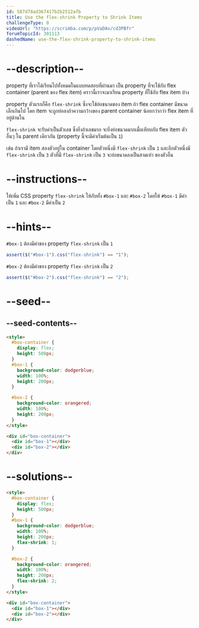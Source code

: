 ```yaml
---
id: 587d78ad367417b2b2512afb
title: Use the flex-shrink Property to Shrink Items
challengeType: 0
videoUrl: "https://scrimba.com/p/pVaDAv/cd3PBfr"
forumTopicId: 301113
dashedName: use-the-flex-shrink-property-to-shrink-items
---
```


# --description--

property ที่เราได้เรียนไปทั้งหมดในแบบทดสอบที่ผ่านมา เป็น property ที่จะใช้กับ flex container (parent ของ flex item)
คราวนี้เราจะมาเรียน property ที่ใช้กับ flex item บ้าง

property ตัวแรกก็คือ `flex-shrink`
ซึ่งจะใช้ย่อขนาดของ item ถ้า flex container มีขนาดเล็กเกินไป
โดย item จะถูกย่อลงถ้าความกว้างของ parent container น้อยกว่ากว่า flex item ที่อยู่ด้านใน

`flex-shrink` จะรับค่าเป็นตัวเลข ซึ่งยิ่งถ้าเลขมาก จะยิ่งย่อขนาดมากเมื่อเทียบกับ flex item ตัวอื่นๆ ใน parent เดียวกัน (property นี้จะมีค่าเริ่มต้นเป็น `1`)

เช่น ถ้าเรามี item สองตัวอยู่ใน container โดยตัวหนึ่งมี `flex-shrink` เป็น `1` และอีกตัวหนึ่งมี `flex-shrink` เป็น `3` ตัวที่มี `flex-shrink` เป็น `3` จะย่อขนาดลงเป็นสามเท่า ของตัวอื่น

# --instructions--

ให้เพิ่ม CSS property `flex-shrink` ให้กับทั้ง `#box-1` และ `#box-2`
โดยให้ `#box-1` มีค่าเป็น `1` และ `#box-2` มีค่าเป็น `2`

# --hints--

`#box-1` ต้องมีค่าของ property `flex-shrink` เป็น `1`

```js
assert($("#box-1").css("flex-shrink") == "1");
```

`#box-2` ต้องมีค่าของ property `flex-shrink` เป็น `2`

```js
assert($("#box-2").css("flex-shrink") == "2");
```

# --seed--

## --seed-contents--

```html
<style>
  #box-container {
    display: flex;
    height: 500px;
  }
  #box-1 {
    background-color: dodgerblue;
    width: 100%;
    height: 200px;
  }

  #box-2 {
    background-color: orangered;
    width: 100%;
    height: 200px;
  }
</style>

<div id="box-container">
  <div id="box-1"></div>
  <div id="box-2"></div>
</div>
```

# --solutions--

```html
<style>
  #box-container {
    display: flex;
    height: 500px;
  }
  #box-1 {
    background-color: dodgerblue;
    width: 100%;
    height: 200px;
    flex-shrink: 1;
  }

  #box-2 {
    background-color: orangered;
    width: 100%;
    height: 200px;
    flex-shrink: 2;
  }
</style>

<div id="box-container">
  <div id="box-1"></div>
  <div id="box-2"></div>
</div>
```
